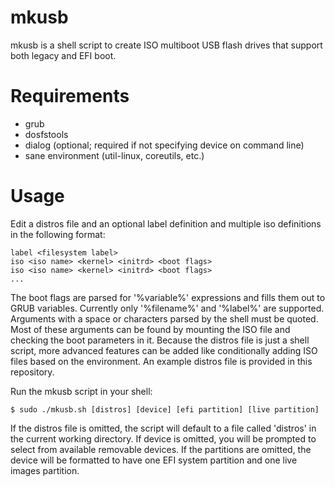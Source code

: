 mkusb
=====

mkusb is a shell script to create ISO multiboot USB flash drives that support both legacy and EFI boot.


Requirements
============

* grub
* dosfstools
* dialog (optional; required if not specifying device on command line)
* sane environment (util-linux, coreutils, etc.)


Usage
=====

Edit a distros file and an optional label definition and multiple iso definitions in the following format:

    label <filesystem label>
    iso <iso name> <kernel> <initrd> <boot flags>
    iso <iso name> <kernel> <initrd> <boot flags>
    ...

The boot flags are parsed for '%variable%' expressions and fills them out to GRUB variables. Currently only '%filename%' and '%label%' are supported. Arguments with a space or characters parsed by the shell must be quoted. Most of these arguments can be found by mounting the ISO file and checking the boot parameters in it. Because the distros file is just a shell script, more advanced features can be added like conditionally adding ISO files based on the environment. An example distros file is provided in this repository.

Run the mkusb script in your shell:

    $ sudo ./mkusb.sh [distros] [device] [efi partition] [live partition]

If the distros file is omitted, the script will default to a file called 'distros' in the current working directory. If device is omitted, you will be prompted to select from available removable devices. If the partitions are omitted, the device will be formatted to have one EFI system partition and one live images partition.

